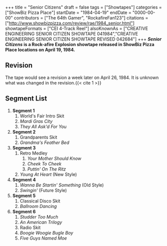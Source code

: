 +++
title = "Senior Citizens"
draft = false
tags = ["Showtapes"]
categories = ["ShowBiz Pizza Place"]
startDate = "1984-04-19"
endDate = "0000-00-00"
contributors = ["The 64th Gamer", "RockafireFan123"]
citations = ["http://www.showbizpizza.com/review/rae/1984_senior.html"]
showtapeFormats = ["CEI 4-Track Reel"]
alsoKnownAs = ["CREATIVE ENGINEERING SENIOR CITIZEN SHOWTAPE 041984","CREATIVE ENGINEERING SENIOR CITIZEN SHOWTAPE REVISED 042684"]
+++
***Senior Citizens* is a Rock-afire Explosion showtape released in ShowBiz Pizza Place locations on April 19, 1984.**

## Revision

The tape would see a revision a week later on April 26, 1984. It is unknown what was changed in the revision.{{< cite 1 >}}

## Segment List

1.  **Segment 1**
    1.  World's Fair Intro Skit
    2.  *Mardi Gras City*
    3.  *They All Ask'd For You*
2.  **Segment 2**
    1.  Grandparents Skit
    2.  *Grandma's Feather Bed*
3.  **Segment 3**
    1.  Retro Medley
        1.  *Your Mother Should Know*
        2.  *Cheek To Cheek*
        3.  *Puttin' On The Ritz*
    2.  *Young At Heart* (New Style)
4.  **Segment 4**
    1.  *Wanna Be Startin' Something* (Old Style)
    2.  *Swingin'* (Future Style)
5.  **Segment 5**
    1.  Classical Disco Skit
    2.  *Ballroom Dancing*
6.  **Segment 6**
    1.  *Studder Too Much*
    2.  *An American Trilogy*
    3.  Radio Skit
    4.  *Boogie Woogie Bugle Boy*
    5.  *Five Guys Named Moe*
